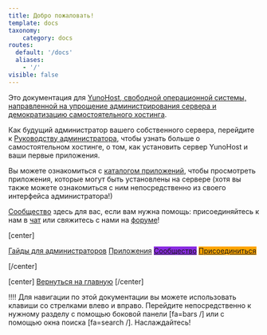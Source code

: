```yaml
---
title: Добро пожаловать!
template: docs
taxonomy:
    category: docs
routes:
  default: '/docs'
  aliases:
    - '/'
visible: false
---
```


Это документация для [YunoHost, свободной операционной системы, направленной на упрощение администрирования сервера и демократизацию самостоятельного хостинга](/whatsyunohost).

Как будущий администратор вашего собственного сервера, перейдите к [Руководству администратора](/admindoc), чтобы узнать больше о самостоятельном хостинге, о том, как установить сервер YunoHost и ваши первые приложения.

Вы можете ознакомиться с [каталогом приложений](/apps), чтобы просмотреть приложения, которые могут быть установлены на сервере (хотя вы также можете ознакомиться с ним непосредственно из своего интерфейса администратора!)

[Сообщество](/community) здесь для вас, если вам нужна помощь: присоединяйтесь к нам в [чат](/chat_rooms) или свяжитесь с нами на [форуме](/community/forum)!

[center]

<a href="/admindoc" class="btn btn-lg btn-primary inline"><i class="fa fa-cogs"></i> Гайды для администраторов</a>
<a href="/apps" class="btn btn-lg btn-success inline"><i class="fa fa-cubes"></i> Приложения</a>
<a href="/community" class="btn btn-lg btn-primary" style="background: blueviolet;border-color: blueviolet;"><i class="fa fa-users"></i> Сообщество</a>
<a href="/contribute" style="background: orange; border-color: orange;" class="btn btn-lg btn-error"><i class="fa fa-heart"></i> Присоединиться</a>

[/center]


[center]
<a href="/" class="btn btn-lg inline"><i class="fa fa-fw fa-arrow-left"></i> Вернуться на главную</a>
[/center]

!!!! Для навигации по этой документации вы можете использовать клавиши со стрелками влево и вправо. Перейдите непосредственно к нужному разделу с помощью боковой панели [fa=bars /] или с помощью окна поиска [fa=search /]. Наслаждайтесь!

